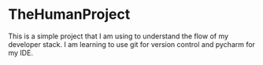 # TheHumanProject

This is a simple project that I am using to understand the flow of my developer stack. 
I am learning to use git for version control and pycharm for my IDE.

